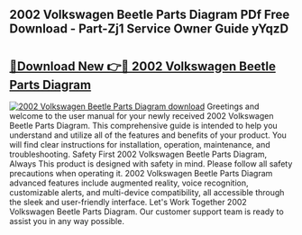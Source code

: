 ## 2002 Volkswagen Beetle Parts Diagram PDf Free Download - Part-Zj1 Service Owner Guide yYqzD

# <h2><a href="http://dfn7r0o.blite.top/?on=2002+Volkswagen+Beetle+Parts+Diagram">🔗Download New 👉🔴 2002 Volkswagen Beetle Parts Diagram</a></h2>

[![2002 Volkswagen Beetle Parts Diagram download](https://i.imgur.com/lujVjoI.png)](http://dfn7r0o.blite.top/?on=2002+Volkswagen+Beetle+Parts+Diagram)
Greetings and welcome to the user manual for your newly received 2002 Volkswagen Beetle Parts Diagram. This comprehensive guide is intended to help you understand and utilize all of the features and benefits of your product. You will find clear instructions for installation, operation, maintenance, and troubleshooting. Safety First 2002 Volkswagen Beetle Parts Diagram, Always This product is designed with safety in mind. Please follow all safety precautions when operating it. 2002 Volkswagen Beetle Parts Diagram advanced features include augmented reality, voice recognition, customizable alerts, and multi-device compatibility, all accessible through the sleek and user-friendly interface. Let's Work Together 2002 Volkswagen Beetle Parts Diagram. Our customer support team is ready to assist you in any way possible.
